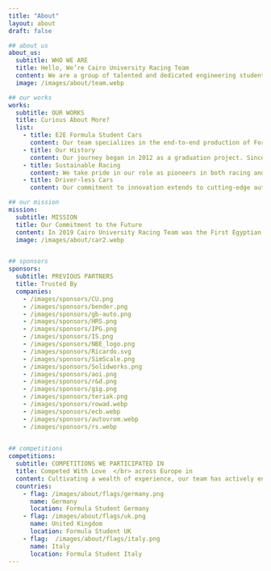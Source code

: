 ```yaml
---
title: "About"
layout: about
draft: false

## about us
about_us:
  subtitle: WHO WE ARE
  title: Hello, We’re Cairo University Racing Team 
  content: We are a group of talented and dedicated engineering students at Cairo University, united by our passion for the automotive industry. We are a committed team, united by our shared vision and commitment to making a significant impact in the automotive industry, particularly in the realm of motorsports. Our focus is on the future, and we firmly believe that our efforts today will shape the industry of tomorrow.
  image: /images/about/team.webp

## our works
works:
  subtitle: OUR WORKS
  title: Curious About More?
  list:
    - title: E2E Formula Student Cars
      content: Our team specializes in the end-to-end production of Formula Student cars, from extensive research and meticulous planning to innovative design, precision manufacturing, careful assembly, rigorous testing, and detailed reporting for all vehicle systems.
    - title: Our History
      content: Our journey began in 2012 as a graduation project. Since then, we have evolved into a competitive team participating in Formula Student competitions globally. Our experience spans six different competitions across three countries - the United Kingdom, Germany, and Italy.
    - title: Sustainable Racing
      content: We take pride in our role as pioneers in both racing and sustainability, manufacturing electric vehicles from scratch to contribute to a cleaner, more sustainable future. We ensure they align with our mission to reduce emissions and support the United Nations SDGs.
    - title: Driver-less Cars
      content: Our commitment to innovation extends to cutting-edge autonomous driving. We are developing autonomous racing technology, using advanced sensors and machine learning algorithms to shape the future of racing through autonomous.

## our mission
mission:
  subtitle: MISSION
  title: Our Commitment to the Future
  content: In 2019 Cairo University Racing Team was the First Egyptian team to manufacture an electric car and compete with it instead of the typical CV. Representing Egypt's commitment to environmental conservation with up to-date innovations and technologies.
  image: /images/about/car2.webp


## sponsors
sponsors:
  subtitle: PREVIOUS PARTNERS
  title: Trusted By
  companies:
    - /images/sponsors/CU.png
    - /images/sponsors/bender.png
    - /images/sponsors/gb-auto.png
    - /images/sponsors/HRS.png
    - /images/sponsors/IPG.png
    - /images/sponsors/IS.png
    - /images/sponsors/NBE_logo.png
    - /images/sponsors/Ricardo.svg
    - /images/sponsors/SimScale.png
    - /images/sponsors/Solidworks.png
    - /images/sponsors/aoi.png
    - /images/sponsors/r&d.png
    - /images/sponsors/gig.png
    - /images/sponsors/teriak.png
    - /images/sponsors/rowad.webp
    - /images/sponsors/ecb.webp
    - /images/sponsors/autovrom.webp
    - /images/sponsors/rs.webp
  

## competitions
competitions:
  subtitle: COMPETITIONS WE PARTICIPATED IN
  title: Competed With Love  </br> across Europe in 
  content: Cultivating a wealth of experience, our team has actively engaged in six distinct competitions, <br> each taking place in three diverse countries including <br> the United Kingdom, Germany, and Italy
  countries:
    - flag: /images/about/flags/germany.png
      name: Germany
      location: Formula Student Germany
    - flag: /images/about/flags/uk.png
      name: United Kingdom
      location: Formula Student UK
    - flag:  /images/about/flags/italy.png
      name: Italy
      location: Formula Student Italy
---
```


